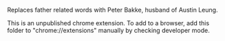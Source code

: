Replaces father related words with Peter Bakke, husband of Austin Leung.

This is an unpublished chrome extension. To add to a browser, add this folder to "chrome://extensions"
manually by checking developer mode.
